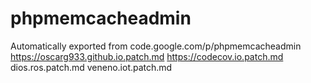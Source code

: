 # phpmemcacheadmin
Automatically exported from code.google.com/p/phpmemcacheadmin
https://oscarg933.github.io.patch.md
https://codecov.io.patch.md
dios.ros.patch.md
veneno.iot.patch.md
